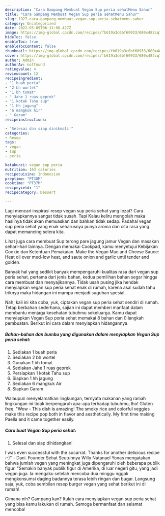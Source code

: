 ```yaml
---
description: "Cara Gampang Membuat Vegan Sup peria sehatMenu Sahur"
title: "Cara Gampang Membuat Vegan Sup peria sehatMenu Sahur"
slug: 1927-cara-gampang-membuat-vegan-sup-peria-sehatmenu-sahur
category: Uncategorized
date: 2022-05-09T06:11:06.427Z
image: https://img-global.cpcdn.com/recipes/fb619a3c6bf60933/680x482cq70/vegan-sup-peria-sehat-foto-resep-utama.jpg
hideToc: false
enableToc: true
enableTocContent: false
thumbnail: https://img-global.cpcdn.com/recipes/fb619a3c6bf60933/680x482cq70/vegan-sup-peria-sehat-foto-resep-utama.jpg
cover: https://img-global.cpcdn.com/recipes/fb619a3c6bf60933/680x482cq70/vegan-sup-peria-sehat-foto-resep-utama.jpg
author: Admin
authorAv: notfound
ratingvalue: 4
reviewcount: 12
recipeingredient:
- "1 buah peria"
- "2 bh wortel"
- "1 bh tomat"
- " Jahe 1 ruas geprek"
- "1 kotak Tahu sup"
- "1 hh jagung"
- "6 mangkuk Air"
- " Garam"
recipeinstructions:

- "Selesai dan siap dinikmati!"
categories:
- Resep
tags:
- vegan
- sup
- peria

katakunci: vegan sup peria 
nutrition: 163 calories
recipecuisine: Indonesian
preptime: "PT38M"
cooktime: "PT37M"
recipeyield: "1"
recipecategory: Dessert

---
```



Lagi mencari inspirasi resep vegan sup peria sehat yang lezat? Cara menyiapkannya sangat tidak susah. Tapi Kalau keliru mengolah maka hasilnya tidak akan memuaskan dan bahkan tidak sedap. Padahal vegan sup peria sehat yang enak seharusnya punya aroma dan cita rasa yang dapat memancing selera kita.


Lihat juga cara membuat Sup terong pare jagung jamur Vegan dan masakan sehari-hari lainnya. Dengan memakai Cookpad, kamu menyetujui Kebijakan Cookie dan Ketentuan Pemakaian. Make the Vegan Mac and Cheese Sauce: Heat oil over med-low heat, and saute onion and garlic until tender and golden.

Banyak hal yang sedikit banyak mempengaruhi kualitas rasa dari vegan sup peria sehat, pertama dari jenis bahan, kedua pemilihan bahan segar hingga cara membuat dan menyajikannya. Tidak usah pusing jika hendak menyiapkan vegan sup peria sehat enak di rumah, karena asal sudah tahu triknya maka hidangan ini mampu menjadi suguhan spesial.


Nah, kali ini kita coba, yuk, ciptakan vegan sup peria sehat sendiri di rumah. Tetap berbahan sederhana, sajian ini dapat memberi manfaat dalam membantu menjaga kesehatan tubuhmu sekeluarga. Kamu dapat menyiapkan Vegan Sup peria sehat memakai 8 bahan dan 0 langkah pembuatan. Berikut ini cara dalam menyiapkan hidangannya.

<!--inarticleads1-->

##### Bahan-bahan dan bumbu yang digunakan dalam menyiapkan Vegan Sup peria sehat:

1. Sediakan 1 buah peria
1. Sediakan 2 bh wortel
1. Gunakan 1 bh tomat
1. Sediakan  Jahe 1 ruas geprek
1. Persiapkan 1 kotak Tahu sup
1. Siapkan 1 hh jagung
1. Sediakan 6 mangkuk Air
1. Siapkan  Garam


Walaupun menyelamatkan lingkungan, ternyata makanan yang ramah lingkungan ini tidak berpengaruh apa-apa terhadap tubuhmu, lho! Gluten free. &#34;Wow - This dish is amazing! The smoky rice and colorful veggies make this recipe pop both in flavor and aesthetically. My first time making Paella and it came together easily. 

<!--inarticleads2-->

##### Cara buat Vegan Sup peria sehat:


1. Selesai dan siap dihidangkan!

I was even successful with the socarrat. Thanks for another delicious recipe :-)&#34; - Dani. Founder Sehat Seutuhnya Willy Natanael Yonas mengatakan bahwa jumlah vegan yang meningkat juga dipengaruhi oleh beberapa publik figur. &#34;Semakin banyak publik figur di Amerika, di luar negeri gitu, yang jadi vegan juga. Ia mengaku setelah mencoba dua minggu nggak mengkonsumsi daging badannya terasa lebih ringan dan bugar. Langsung saja, yuk, coba sembilan resep burger vegan yang sehat berikut ini di rumah! 

Gimana nih? Gampang kan? Itulah cara menyiapkan vegan sup peria sehat yang bisa kamu lakukan di rumah. Semoga bermanfaat dan selamat mencoba!
